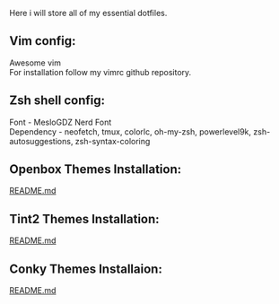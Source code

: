 Here i will store all of my essential dotfiles. <br>

Vim config:
-----------------------------------------------
Awesome vim <br>
For installation follow my vimrc github repository.
<br>

Zsh shell config:
-----------------------------------------------
Font - MesloGDZ Nerd Font <br>
Dependency - neofetch, tmux, colorlc, oh-my-zsh, powerlevel9k, zsh-autosuggestions, zsh-syntax-coloring
<br>

Openbox Themes Installation:
-----------------------------------------------
<a href="https://github.com/mdyamin007/dotfiles/tree/master/.themes/README.md"> README.md </a><br>

Tint2 Themes Installation:
-------------------------------------------------
<a href="https://github.com/mdyamin007/dotfiles/blob/master/.config/tint2/README.md"> README.md </a><br>

Conky Themes Installaion:
-------------------------------------------------
<a href="https://github.com/mdyamin007/dotfiles/blob/master/.config/conky/README.md"> README.md </a><br>

